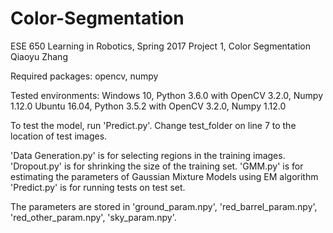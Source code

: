 # Color-Segmentation
ESE 650 Learning in Robotics, Spring 2017
Project 1, Color Segmentation
Qiaoyu Zhang

Required packages:
	opencv, numpy

Tested environments:
	Windows 10, Python 3.6.0 with OpenCV 3.2.0, Numpy 1.12.0
	Ubuntu 16.04, Python 3.5.2 with OpenCV 3.2.0, Numpy 1.12.0

To test the model, run 'Predict.py'. Change test_folder on line 7 to the location of test images.

'Data Generation.py' is for selecting regions in the training images.
'Dropout.py' is for shrinking the size of the training set.
'GMM.py' is for estimating the parameters of Gaussian Mixture Models using EM algorithm
'Predict.py' is for running tests on test set.

The parameters are stored in 'ground_param.npy', 'red_barrel_param.npy', 'red_other_param.npy', 'sky_param.npy'.

